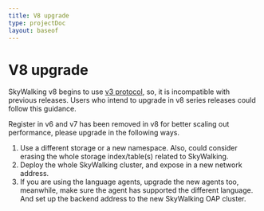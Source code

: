 ```yaml
---
title: V8 upgrade
type: projectDoc
layout: baseof
---
```

# V8 upgrade
SkyWalking v8 begins to use [v3 protocol](../protocols/readme), so, it is incompatible with previous releases.
Users who intend to upgrade in v8 series releases could follow this guidance.


Register in v6 and v7 has been removed in v8 for better scaling out performance, please upgrade in the following ways.
1. Use a different storage or a new namespace. Also, could consider erasing the whole storage index/table(s) related to SkyWalking.
1. Deploy the whole SkyWalking cluster, and expose in a new network address.
1. If you are using the language agents, upgrade the new agents too, meanwhile, make sure the agent has supported the different language.
And set up the backend address to the new SkyWalking OAP cluster.